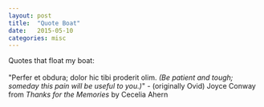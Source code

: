 ```yaml
---
layout: post
title:  "Quote Boat"
date:   2015-05-10 
categories: misc
---
```

Quotes that float my boat:<br>
<br>
"Perfer et obdura; dolor hic tibi proderit olim. <i>(Be patient and tough; someday this pain will be useful to you.)</i>" - (originally Ovid) Joyce Conway from <i>Thanks for the Memories</i> by Cecelia Ahern
